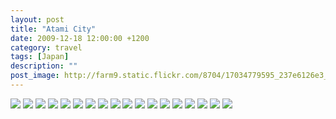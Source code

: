 ```yaml
---
layout: post
title: "Atami City"
date: 2009-12-18 12:00:00 +1200
category: travel
tags: [Japan]
description: ""
post_image: http://farm9.static.flickr.com/8704/17034779595_237e6126e3_o.jpg
---
```

[![](http://farm8.static.flickr.com/7329/9466220525_baeac57aa3_c.jpg)](http://farm8.static.flickr.com/7329/9466220525_09c4ea4554_o.jpg)
[![](http://farm8.static.flickr.com/7318/9466221289_f15f9eb88c_c.jpg)](http://farm8.static.flickr.com/7318/9466221289_065f77c6a3_o.jpg)
[![](http://farm6.static.flickr.com/5505/9466221973_0040d37027_c.jpg)](http://farm6.static.flickr.com/5505/9466221973_a036c428aa_o.jpg)
[![](http://farm8.static.flickr.com/7342/9466222629_6c3f46c78a_c.jpg)](http://farm8.static.flickr.com/7342/9466222629_8416ebc20e_o.jpg)
[![](http://farm8.static.flickr.com/7332/9466223393_26c7dca91a_c.jpg)](http://farm8.static.flickr.com/7332/9466223393_4ef9d2d5e0_o.jpg)
[![](http://farm4.static.flickr.com/3676/9466224127_fc5288c591_c.jpg)](http://farm4.static.flickr.com/3676/9466224127_5821f4c6f2_o.jpg)
[![](http://farm4.static.flickr.com/3719/9469006846_66c6ea0467_c.jpg)](http://farm4.static.flickr.com/3719/9469006846_0b55a7c30e_o.jpg)
[![](http://farm8.static.flickr.com/7369/9469007420_e1e2b2b780_c.jpg)](http://farm8.static.flickr.com/7369/9469007420_fd6438de8f_o.jpg)
[![](http://farm4.static.flickr.com/3813/9469008738_150808ceac_c.jpg)](http://farm4.static.flickr.com/3813/9469008738_3572f2f16a_o.jpg)
[![](http://farm6.static.flickr.com/5326/9469009736_aa2a423ac5_c.jpg)](http://farm6.static.flickr.com/5326/9469009736_8463662b46_o.jpg)
[![](http://farm8.static.flickr.com/7419/9466228225_24207b0d2a_c.jpg)](http://farm8.static.flickr.com/7419/9466228225_b6414d263b_o.jpg)
[![](http://farm4.static.flickr.com/3833/9469010920_0657ebdde5_c.jpg)](http://farm4.static.flickr.com/3833/9469010920_1b0cec24f2_o.jpg)
[![](http://farm8.static.flickr.com/7348/9466229673_e60998bc24_c.jpg)](http://farm8.static.flickr.com/7348/9466229673_5d6e949c04_o.jpg)
[![](http://farm4.static.flickr.com/3747/9469012380_ea485762fe_c.jpg)](http://farm4.static.flickr.com/3747/9469012380_2d38891654_o.jpg)
[![](http://farm3.static.flickr.com/2813/9466231289_22eec05aaa_c.jpg)](http://farm3.static.flickr.com/2813/9466231289_52096181f1_o.jpg)
[![](http://farm4.static.flickr.com/3721/9469014432_dcce6dde8d_c.jpg)](http://farm4.static.flickr.com/3721/9469014432_93a1928af7_o.jpg)
[![](http://farm4.static.flickr.com/3764/9469015552_ecfef5b3a1_c.jpg)](http://farm4.static.flickr.com/3764/9469015552_5ab7372f60_o.jpg)
[![](http://farm3.static.flickr.com/2846/9466234269_73cdf46294_c.jpg)](http://farm3.static.flickr.com/2846/9466234269_bc23bbc738_o.jpg)
